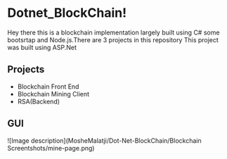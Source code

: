 # Dotnet_BlockChain!
Hey there this is a blockchain implementation largely built using C# some bootsrtap and Node.js.There are 3 projects in this repository
This project was built using ASP.Net
## Projects
* Blockchain Front End
* Blockchain Mining Client
* RSA(Backend)

## GUI 
![Image description](MosheMalatji/Dot-Net-BlockChain/Blockchain Screentshots/mine-page.png)
